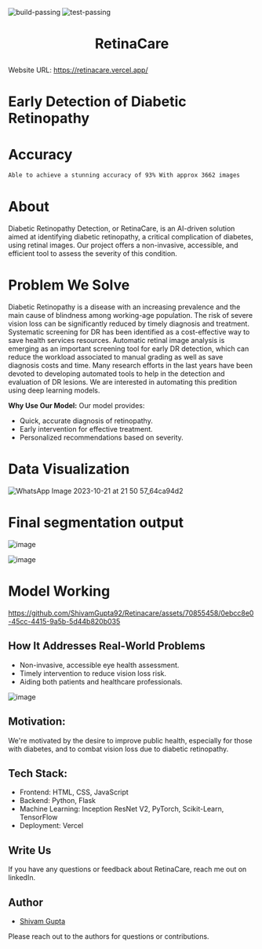 ![build-passing](https://img.shields.io/badge/build-passing-brightgreen) ![test-passing](https://img.shields.io/badge/test-passing-brightgreen)

<h1>
<p align="center">
  RetinaCare
<p align="center">
</h1>


Website URL: https://retinacare.vercel.app/
# Early Detection of Diabetic Retinopathy

# Accuracy
 ```sh
Able to achieve a stunning accuracy of 93% With approx 3662 images
 ```


# About
Diabetic Retinopathy Detection, or RetinaCare, is an AI-driven solution aimed at identifying diabetic retinopathy, a critical complication of diabetes, using retinal images. Our project offers a non-invasive, accessible, and efficient tool to assess the severity of this condition.


# Problem We Solve
Diabetic Retinopathy is a disease with an increasing prevalence and the main cause of blindness among working-age population. The risk of severe vision loss can be significantly reduced by timely diagnosis and treatment. Systematic screening for DR has been identified as a cost-effective way to save health services resources. Automatic retinal image analysis is emerging as an important screening tool for early DR detection, which can reduce the workload associated to manual grading as well as save diagnosis costs and time. Many research efforts in the last years have been devoted to developing automated tools to help in the detection and evaluation of DR lesions. We are interested in automating this predition using deep learning models.

**Why Use Our Model:**
Our model provides:
- Quick, accurate diagnosis of retinopathy.
- Early intervention for effective treatment.
- Personalized recommendations based on severity.

# Data Visualization
![WhatsApp Image 2023-10-21 at 21 50 57_64ca94d2](https://github.com/ShivamGupta92/Retinacare/assets/70855458/dfc81b4a-02fd-4d94-b0c5-986e1bea97d0)

# Final segmentation output
![image](https://github.com/ShivamGupta92/Retinacare/assets/70855458/269aec45-49d6-43d5-9e24-487e2555fd14)

![image](https://github.com/ShivamGupta92/Retinacare/assets/70855458/d9b2c22e-ad91-4557-939f-fe89a4298f16)

# Model Working
https://github.com/ShivamGupta92/Retinacare/assets/70855458/0ebcc8e0-45cc-4415-9a5b-5d44b820b035

## How It Addresses Real-World Problems
- Non-invasive, accessible eye health assessment.
- Timely intervention to reduce vision loss risk.
- Aiding both patients and healthcare professionals.

![image](https://github.com/ShivamGupta92/Retinacare/assets/70855458/c100ec3d-aad9-4661-8f9d-a65ea6806fb1)


## Motivation:
We're motivated by the desire to improve public health, especially for those with diabetes, and to combat vision loss due to diabetic retinopathy.

## Tech Stack:
- Frontend: HTML, CSS, JavaScript
- Backend: Python, Flask
- Machine Learning: Inception ResNet V2, PyTorch, Scikit-Learn, TensorFlow
- Deployment: Vercel

## Write Us

If you have any questions or feedback about RetinaCare, reach me out on linkedIn.

## Author

- [Shivam Gupta](https://www.linkedin.com/in/shivam-gupta-453b13217)

  
Please reach out to the authors for questions or contributions.

